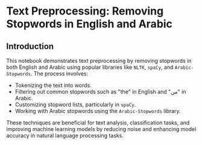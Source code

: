 # Text Preprocessing: Removing Stopwords in English and Arabic

## Introduction

This notebook demonstrates text preprocessing by removing stopwords in both English and Arabic using popular libraries like `NLTK`, `spaCy`, and `Arabic-Stopwords`. The process involves:
- Tokenizing the text into words.
- Filtering out common stopwords such as "the" in English and "من" in Arabic.
- Customizing stopword lists, particularly in `spaCy`.
- Working with Arabic stopwords using the `Arabic-Stopwords` library.

These techniques are beneficial for text analysis, classification tasks, and improving machine learning models by reducing noise and enhancing model accuracy in natural language processing tasks.

